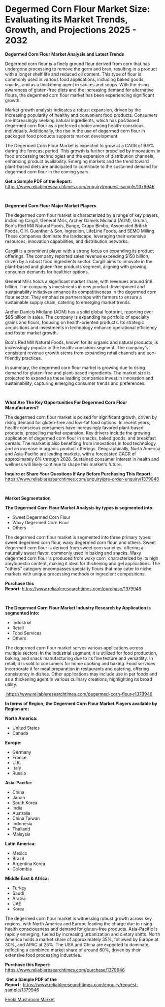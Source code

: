 <p><h1>Degermed Corn Flour Market Size: Evaluating its Market Trends, Growth, and Projections 2025 - 2032</h1></p><p><strong>Degermed Corn Flour Market Analysis and Latest Trends</strong></p>
<p><p>Degermed corn flour is a finely ground flour derived from corn that has undergone processing to remove the germ and bran, resulting in a product with a longer shelf life and reduced oil content. This type of flour is commonly used in various food applications, including baked goods, snacks, and as a thickening agent in sauces and soups. With the rising awareness of gluten-free diets and the increasing demand for alternative flours, the degermed corn flour market has been experiencing significant growth.</p><p>Market growth analysis indicates a robust expansion, driven by the increasing popularity of healthy and convenient food products. Consumers are increasingly seeking natural ingredients, which has positioned degermed corn flour as a preferred choice among health-conscious individuals. Additionally, the rise in the use of degermed corn flour in packaged food products supports market development.</p><p>The Degermed Corn Flour Market is expected to grow at a CAGR of 9.9% during the forecast period. This growth is further propelled by innovations in food processing technologies and the expansion of distribution channels, enhancing product availability. Emerging markets and the trend toward plant-based diets are anticipated to contribute to the sustained demand for degermed corn flour in the coming years.</p></p>
<p><strong>Get a Sample PDF of the Report:&nbsp;</strong> <a href="https://www.reliableresearchtimes.com/enquiry/request-sample/1379946?utm_campaign=3170&utm_medium=2&utm_source=Github&utm_content=ia&utm_term=07042025&utm_id=degermed-corn-flour">https://www.reliableresearchtimes.com/enquiry/request-sample/1379946</a></p>
<p>&nbsp;</p>
<p><strong>Degermed Corn Flour Major Market Players</strong></p>
<p><p>The degermed corn flour market is characterized by a range of key players, including Cargill, General Mills, Archer Daniels Midland (ADM), Gruma, Bob's Red Mill Natural Foods, Bunge, Grupo Bimbo, Associated British Foods, C.H. Guenther & Son, Ingredion, LifeLine Foods, and SEMO Milling. These companies dominate the landscape, leveraging their extensive resources, innovation capabilities, and distribution networks.</p><p>Cargill is a prominent player with a strong focus on expanding its product offerings. The company reported sales revenue exceeding $150 billion, driven by a robust food ingredients sector. Cargill aims to innovate in the plant-based and gluten-free products segment, aligning with growing consumer demands for healthier options.</p><p>General Mills holds a significant market share, with revenues around $18 billion. The company's investments in new product development and sustainability initiatives enhance its competitiveness in the degermed corn flour sector. They emphasize partnerships with farmers to ensure a sustainable supply chain, catering to emerging market trends.</p><p>Archer Daniels Midland (ADM) has a solid global footprint, reporting over $85 billion in sales. The company is expanding its portfolio of specialty grains and flours, focusing on health-oriented products. Its strategic acquisitions and investments in technology enhance operational efficiency and foster market growth.</p><p>Bob's Red Mill Natural Foods, known for its organic and natural products, is increasingly popular in the health-conscious segment. The company’s consistent revenue growth stems from expanding retail channels and eco-friendly practices.</p><p>In summary, the degermed corn flour market is growing due to rising demand for gluten-free and plant-based ingredients. The market size is projected to expand as these leading companies invest in innovation and sustainability, capturing emerging consumer trends and preferences.</p></p>
<p>&nbsp;</p>
<p><strong>What Are The Key Opportunities For Degermed Corn Flour Manufacturers?</strong></p>
<p><p>The degermed corn flour market is poised for significant growth, driven by rising demand for gluten-free and low-fat food options. In recent years, health-conscious consumers have increasingly favored plant-based products, propelling market expansion. Key drivers include the growing application of degermed corn flour in snacks, baked goods, and breakfast cereals. The market is also benefiting from innovations in food technology and an increase in organic product offerings. Geographically, North America and Asia-Pacific are leading markets, with a forecasted CAGR of approximately 6% through 2028. Sustained consumer interest in health and wellness will likely continue to shape this market's future.</p></p>
<p><strong>Inquire or Share Your Questions If Any Before Purchasing This Report:</strong> <a href="https://www.reliableresearchtimes.com/enquiry/pre-order-enquiry/1379946?utm_campaign=3170&utm_medium=2&utm_source=Github&utm_content=ia&utm_term=07042025&utm_id=degermed-corn-flour">https://www.reliableresearchtimes.com/enquiry/pre-order-enquiry/1379946</a></p>
<p>&nbsp;</p>
<p><strong>Market Segmentation</strong></p>
<p><strong>The Degermed Corn Flour Market Analysis by types is segmented into:</strong></p>
<p><ul><li>Sweet Degermed Corn Flour</li><li>Waxy Degermed Corn Flour</li><li>Others</li></ul></p>
<p><p>The degermed corn flour market is segmented into three primary types: sweet degermed corn flour, waxy degermed corn flour, and others. Sweet degermed corn flour is derived from sweet corn varieties, offering a naturally sweet flavor, commonly used in baking and snacks. Waxy degermed corn flour is produced from waxy corn, characterized by its high amylopectin content, making it ideal for thickening and gel applications. The "others" category encompasses specialty flours that may cater to niche markets with unique processing methods or ingredient compositions.</p></p>
<p><strong>Purchase this Report:&nbsp;</strong><a href="https://www.reliableresearchtimes.com/purchase/1379946?utm_campaign=3170&utm_medium=2&utm_source=Github&utm_content=ia&utm_term=07042025&utm_id=degermed-corn-flour">https://www.reliableresearchtimes.com/purchase/1379946</a></p>
<p>&nbsp;</p>
<p><strong>The Degermed Corn Flour Market Industry Research by Application is segmented into:</strong></p>
<p><ul><li>Industrial</li><li>Retail</li><li>Food Services</li><li>Others</li></ul></p>
<p><p>The degermed corn flour market serves various applications across multiple sectors. In the industrial segment, it is utilized for food production, baking, and snack manufacturing due to its fine texture and versatility. In retail, it is sold to consumers for home cooking and baking. Food services incorporate it for meal preparation in restaurants and catering, offering consistency in dishes. Other applications may include use in pet foods and as a thickening agent in various culinary creations, highlighting its broad utility.</p></p>
<p><a href="https://www.reliableresearchtimes.com/degermed-corn-flour-r1379946?utm_campaign=3170&utm_medium=2&utm_source=Github&utm_content=ia&utm_term=07042025&utm_id=degermed-corn-flour">&nbsp;https://www.reliableresearchtimes.com/degermed-corn-flour-r1379946</a></p>
<p><strong>In terms of Region, the Degermed Corn Flour Market Players available by Region are:</strong></p>
<p>
    <p> <strong> North America: </strong>
        <ul>
            <li>United States</li>
            <li>Canada</li>
        </ul>
        </p> 
    <p> <strong> Europe: </strong>
        <ul>
            <li>Germany</li>
            <li>France</li>
            <li>U.K.</li>
            <li>Italy</li>
            <li>Russia</li>
        </ul>
        </p> 
    <p> <strong> Asia-Pacific: </strong>
        <ul>
            <li>China</li>
            <li>Japan</li>
            <li>South Korea</li>
            <li>India</li>
            <li>Australia</li>
            <li>China Taiwan</li>
            <li>Indonesia</li>
            <li>Thailand</li>
            <li>Malaysia</li>
        </ul>
        </p> 
    <p> <strong> Latin America: </strong>
        <ul>
            <li>Mexico</li>
            <li>Brazil</li>
            <li>Argentina Korea</li>
            <li>Colombia</li>
        </ul>
        </p> 
    <p> <strong> Middle East & Africa: </strong>
        <ul>
            <li>Turkey</li>
            <li>Saudi</li>
            <li>Arabia</li>
            <li>UAE</li>
            <li>Korea</li>
        </ul>
    </p>
    </p>
<p><p>The degermed corn flour market is witnessing robust growth across key regions, with North America and Europe leading the charge due to rising health consciousness and demand for gluten-free products. Asia-Pacific is rapidly emerging, fueled by increasing urbanization and dietary shifts. North America holds a market share of approximately 35%, followed by Europe at 30%, and APAC at 25%. The USA and China are expected to dominate, reflecting a combined market share of around 60%, driven by their extensive food processing industries.</p></p>
<p><strong>Purchase this Report: </strong><a href="https://www.reliableresearchtimes.com/purchase/1379946?utm_campaign=3170&utm_medium=2&utm_source=Github&utm_content=ia&utm_term=07042025&utm_id=degermed-corn-flour">https://www.reliableresearchtimes.com/purchase/1379946</a></p>
<p>&nbsp;<strong>Get a Sample PDF of the Report:&nbsp;&nbsp;</strong><a href="https://www.reliableresearchtimes.com/enquiry/request-sample/1379946?utm_campaign=3170&utm_medium=2&utm_source=Github&utm_content=ia&utm_term=07042025&utm_id=degermed-corn-flour">https://www.reliableresearchtimes.com/enquiry/request-sample/1379946</a></p>
<p><strong></strong></p>
<p><p><a href="https://github.com/OlenFleming68/Market-Research-Report-List-1/blob/main/enoki-mushroom-market.md?utm_campaign=3170&utm_medium=2&utm_source=Github&utm_content=ia&utm_term=07042025&utm_id=degermed-corn-flour">Enoki Mushroom Market</a></p></p>
